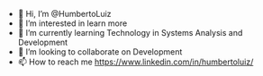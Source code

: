 - 👋 Hi, I’m @HumbertoLuiz
- 👀 I’m interested in learn more
- 🌱 I’m currently learning Technology in Systems Analysis and Development
- 💞️ I’m looking to collaborate on Development
- 📫 How to reach me https://www.linkedin.com/in/humbertoluiz/

<!---
HumbertoLuiz/HumbertoLuiz is a ✨ special ✨ repository because its `README.md` (this file) appears on your GitHub profile.
You can click the Preview link to take a look at your changes.
--->
